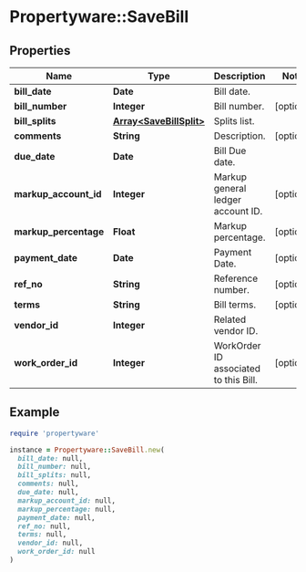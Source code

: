 # Propertyware::SaveBill

## Properties

| Name | Type | Description | Notes |
| ---- | ---- | ----------- | ----- |
| **bill_date** | **Date** | Bill date. |  |
| **bill_number** | **Integer** | Bill number. | [optional] |
| **bill_splits** | [**Array&lt;SaveBillSplit&gt;**](SaveBillSplit.md) | Splits list. |  |
| **comments** | **String** | Description. | [optional] |
| **due_date** | **Date** | Bill Due date. |  |
| **markup_account_id** | **Integer** | Markup general ledger account ID. | [optional] |
| **markup_percentage** | **Float** | Markup percentage. | [optional] |
| **payment_date** | **Date** | Payment Date. | [optional] |
| **ref_no** | **String** | Reference number. | [optional] |
| **terms** | **String** | Bill terms. | [optional] |
| **vendor_id** | **Integer** | Related vendor ID. |  |
| **work_order_id** | **Integer** | WorkOrder ID associated to this Bill. | [optional] |

## Example

```ruby
require 'propertyware'

instance = Propertyware::SaveBill.new(
  bill_date: null,
  bill_number: null,
  bill_splits: null,
  comments: null,
  due_date: null,
  markup_account_id: null,
  markup_percentage: null,
  payment_date: null,
  ref_no: null,
  terms: null,
  vendor_id: null,
  work_order_id: null
)
```

